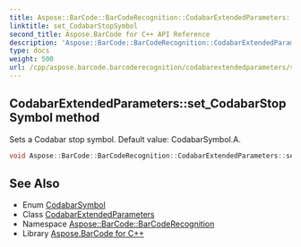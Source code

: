 ```yaml
---
title: Aspose::BarCode::BarCodeRecognition::CodabarExtendedParameters::set_CodabarStopSymbol method
linktitle: set_CodabarStopSymbol
second_title: Aspose.BarCode for C++ API Reference
description: 'Aspose::BarCode::BarCodeRecognition::CodabarExtendedParameters::set_CodabarStopSymbol method. Sets a Codabar stop symbol. Default value: CodabarSymbol.A in C++.'
type: docs
weight: 500
url: /cpp/aspose.barcode.barcoderecognition/codabarextendedparameters/set_codabarstopsymbol/
---
```

## CodabarExtendedParameters::set_CodabarStopSymbol method


Sets a Codabar stop symbol. Default value: CodabarSymbol.A.

```cpp
void Aspose::BarCode::BarCodeRecognition::CodabarExtendedParameters::set_CodabarStopSymbol(Aspose::BarCode::Generation::CodabarSymbol value)
```

## See Also

* Enum [CodabarSymbol](../../../aspose.barcode.generation/codabarsymbol/)
* Class [CodabarExtendedParameters](../)
* Namespace [Aspose::BarCode::BarCodeRecognition](../../)
* Library [Aspose.BarCode for C++](../../../)
